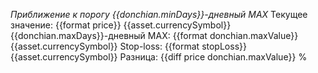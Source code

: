 *Приближение к порогу {{donchian.minDays}}-дневный MAX*
Текущее значение: {{format price}} {{asset.currencySymbol}}
{{donchian.maxDays}}-дневный MAX: {{format donchian.maxValue}} {{asset.currencySymbol}}
Stop-loss: {{format stopLoss}} {{asset.currencySymbol}}
Разница: {{diff price donchian.maxValue}} %
